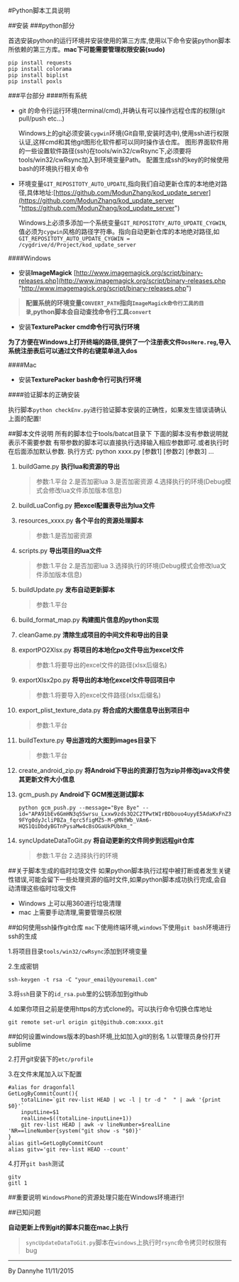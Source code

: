 #Python脚本工具说明

##安装
###python部分

首选安装python的运行环境并安装使用的第三方库,使用以下命令安装python脚本所依赖的第三方库。**mac下可能需要管理权限安装(sudo)**

	pip install requests
	pip install colorama
	pip install biplist
	pip install poxls

###平台部分 
####所有系统

* git 的命令行运行环境(terminal/cmd),并确认有可以操作远程仓库的权限(git pull/push etc...)

	Windows上的git必须安装`cygwin`环境(Git自带,安装时选中),使用ssh进行权限认证,这样cmd和其他git图形化软件都可以同时操作该仓库。
	图形界面软件用的一些设置软件路径(ssh)在tools/win32/cwRsync下,必须要将tools/win32/cwRsync加入到环境变量Path。
	配置生成ssh的key的时候使用bash的环境执行相关命令

* 环境变量`GIT_REPOSITOTY_AUTO_UPDATE`,指向我们自动更新仓库的本地绝对路径,具体地址:[https://github.com/ModunZhang/kod_update_server](https://github.com/ModunZhang/kod_update_server "https://github.com/ModunZhang/kod_update_server")

 
	Windows上必须多添加一个系统变量`GIT_REPOSITOTY_AUTO_UPDATE_CYGWIN`,值必须为`cygwin`风格的路径字符串。指向自动更新仓库的本地绝对路径,如`GIT_REPOSITOTY_AUTO_UPDATE_CYGWIN = /cygdrive/d/Project/kod_update_server`
	



####Windows

* 安装**ImageMagick** [http://www.imagemagick.org/script/binary-releases.php](http://www.imagemagick.org/script/binary-releases.php "http://www.imagemagick.org/script/binary-releases.php")
>**配置系统的环境变量`CONVERT_PATH`指向`ImageMagick命令行工具的目录`,python脚本会自动查找命令行工具`convert`**

* 安装**TexturePacker cmd命令行可执行环境**

**为了方便在Windows上打开终端的路径,提供了一个注册表文件`DosHere.reg`,导入系统注册表后可以通过文件的右键菜单进入dos**

####Mac
* 安装**TexturePacker bash命令行可执行环境**

####验证脚本的正确安装

执行脚本`python checkEnv.py`进行验证脚本安装的正确性，如果发生错误请确认上面的配置!

##脚本文件说明
	所有的脚本位于tools/batcat目录下
	下面的脚本没有参数说明就表示不需要参数
	有带参数的脚本可以直接执行选择输入相应参数即可.或者执行时在后面添加默认参数.
	执行方式:
		python xxxx.py [参数1] [参数2] [参数3] ...
	

1. buildGame.py **执行lua和资源的导出**
	
	> 参数:1.平台  2.是否加密lua  3.是否加密资源  4.选择执行的环境(Debug模式会修改lua文件添加版本信息)
2. buildLuaConfig.py **把excel配置表导出为lua文件**
3. resources_xxxx.py **各个平台的资源处理脚本**
	
	> 参数:1.是否加密资源
4. scripts.py **导出项目的lua文件**
	
	> 参数:1.平台  2.是否加密lua 3.选择执行的环境(Debug模式会修改lua文件添加版本信息)
5. buildUpdate.py **发布自动更新脚本**
	
	> 参数:1.平台
6. build_format_map.py **构建图片信息的python实现**
7. cleanGame.py **清除生成项目的中间文件和导出的目录**
8. exportPO2Xlsx.py **将项目的本地化po文件导出为excel文件**
	
	> 参数:1.将要导出的excel文件的路径(xlsx后缀名)
9. exportXlsx2po.py **将导出的本地化excel文件导回项目中**
	
	> 参数:1.将要导入的excel文件路径(xlsx后缀名)
10. export_plist_texture_data.py **将合成的大图信息导出到项目中**
	
	> 参数:1.平台
11. buildTexture.py **导出游戏的大图到images目录下**
	
	> 参数:1.平台
12. create_android_zip.py **将Android下导出的资源打包为zip并修改java文件使其更新文件大小信息**
13. gcm_push.py **Android下 GCM推送测试脚本**
	
	`python gcm_push.py --message="Bye Bye" --id="APA91bEv6GmHN3q5Swrsu_Lxxw9zds3Q2C2TPwtWIrBDbouo4uyyE5AdaKxFnZ39FYg0dyJcliPBZa_fqrc5figMZ5-M-gMNfWb_VAm6-HQS1QiDbdyBGTnPysaMw4cBsOGaUkPUbkm_"`

14. syncUpdateDataToGit.py **将自动更新的文件同步到远程git仓库**
	
	> 参数:1.平台 2.选择执行的环境

##关于脚本生成的临时垃圾文件
如果python脚本执行过程中被打断或者发生关键性错误,可能会留下一些处理资源的临时文件,如果python脚本成功执行完成,会自动清理这些临时垃圾文件

* Windows 上可以用360进行垃圾清理
* mac 上需要手动清理,需要管理员权限

##如何使用ssh操作git仓库
`mac`下使用终端环境,`windows`下使用`git bash`环境进行ssh的生成

1.将项目目录`tools/win32/cwRsync`添加到环境变量

2.生成密钥
	
	ssh-keygen -t rsa -C "your_email@youremail.com"

3.将`ssh`目录下的`id_rsa.pub`里的公钥添加到github

4.如果你项目之前是使用https的方式clone的。可以执行命令切换仓库地址

	git remote set-url origin git@github.com:xxxx.git 

##如何设置windows版本的bash环境,比如加入git的别名
1.以管理员身份打开sublime

2.打开git安装下的`etc/profile`

3.在文件末尾加入以下配置

	#alias for dragonfall
	GetLogByCommitCount(){
  		totalLine=`git rev-list HEAD | wc -l | tr -d "  " | awk '{print $0}'`
  		inputLine=$1
  		realLine=$((totalLine-inputLine+1))
  		git rev-list HEAD | awk -v lineNumber=$realLine 'NR==lineNumber{system("git show -s "$0)}'
	}
	alias gitl=GetLogByCommitCount
	alias gitv='git rev-list HEAD --count'	

4.打开`git bash`测试

	gitv
	gitl 1

##重要说明
`WindowsPhone`的资源处理只能在Windows环境进行!

##已知问题

**自动更新上传到git的脚本只能在mac上执行**

> `syncUpdateDataToGit.py`脚本在`windows`上执行时`rsync`命令拷贝时权限有bug

----
By Dannyhe 11/11/2015